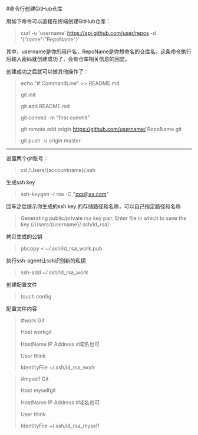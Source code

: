 #命令行创建GitHub仓库

用如下命令可以直接在终端创建GitHub仓库：

>curl -u 'username' https://api.github.com/user/repos -d '{"name":"RepoName"}'

其中，username是你的用户名，RepoName是你想命名的仓库名。这条命令执行后输入密码就创建成功了，会有仓库相关信息的回显。

创建成功之后就可以做其他操作了：

>echo "# CommandLine" >> README.md
>
>git init
>
>git add README.md
>
>git commit -m "first commit"
>
>git remote add origin https://github.com/username/
RepoName.git
>
>git push -u origin master


---

设置两个git账号：

>cd /Users/{accountname}/.ssh

生成ssh key
>ssh-keygen -t rsa -C "xxx@xx.com"

回车之后提示你生成的ssh key 的存储路径和名称，可以自己指定路径和名称
>Generating public/private rsa key pair.
>Enter file in which to save the key (/Users/{username}/.ssh/id_rsa):

拷贝生成的公钥
>pbcopy < ~/.ssh/id_rsa_work.pub

执行ssh-agent让ssh识别新的私钥
>ssh-add ~/.ssh/id_rsa_work

创建配置文件
>touch config

配置文件内容
>\#work Git
>
>Host workgit 
>
>HostName IP Address #域名也可
>
>User think
>
>IdentityFile ~/.ssh/id_rsa_work

>\#myself Git
>
>Host myselfgit
>
>HostName IP Address #域名也可
>
>User think
>
>IdentityFile ~/.ssh/id_rsa_myself
